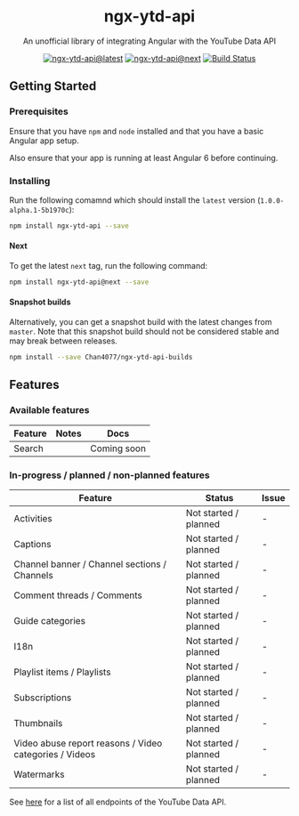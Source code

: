 <h1 align="center">ngx-ytd-api</h1>

<p align="center">An unofficial library of integrating Angular with the YouTube Data API</p>

<div align="center">

<!-- Badges -->
[![ngx-ytd-api@latest](https://img.shields.io/npm/v/ngx-ytd-api.svg?style=flat-square)][package-url]
[![ngx-ytd-api@next](https://img.shields.io/npm/v/ngx-ytd-api/next.svg?style=flat-square)][package-url]
[![Build Status](https://img.shields.io/travis/Chan4077/ngx-ytd-api.svg?style=flat-square)](https://travis-ci.org/Chan4077/ngx-ytd-api)
<!-- [![GitHub latest release](https://img.shields.io/github/release/Chan4077/ngx-ytd-api/all.svg?style=flat-square)][package-url] -->

<!-- END Badges -->

</div>

## Getting Started

### Prerequisites
Ensure that you have `npm` and `node` installed and that you have a basic Angular app setup.

Also ensure that your app is running at least Angular 6 before continuing.

### Installing
Run the following comamnd which should install the `latest` version (`1.0.0-alpha.1-5b1970c`):

```bash
npm install ngx-ytd-api --save
```

#### Next
To get the latest `next` tag, run the following command:

```bash
npm install ngx-ytd-api@next --save
```

#### Snapshot builds
Alternatively, you can get a snapshot build with the latest changes from `master`. Note that this snapshot build should not be considered stable and may break between releases.

```bash
npm install --save Chan4077/ngx-ytd-api-builds
```

## Features

### Available features

Feature | Notes | Docs
---|---|---
Search |  | Coming soon

### In-progress / planned / non-planned features

Feature | Status | Issue
---|---|---
Activities | Not started / planned | - 
Captions | Not started / planned | -
Channel banner / Channel sections / Channels | Not started / planned | -
Comment threads / Comments | Not started / planned | -
Guide categories | Not started / planned | -
I18n | Not started / planned | -
Playlist items / Playlists | Not started / planned | -
Subscriptions | Not started / planned | -
Thumbnails | Not started / planned | -
Video abuse report reasons / Video categories / Videos | Not started / planned | -
Watermarks | Not started / planned | -

See [here](https://developers.google.com/youtube/v3/docs) for a list of all endpoints of the YouTube Data API.

[package-url]: https://npmjs.com/package/ngx-ytd-api
